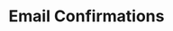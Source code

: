 ---
title: Email Confirmations
description: Email confirmation for auto-approved and admin-confirmed signups
---